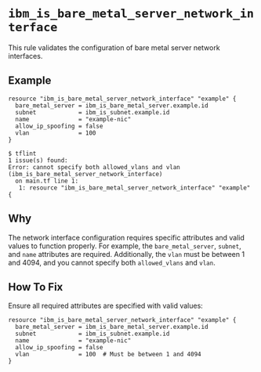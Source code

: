# `ibm_is_bare_metal_server_network_interface`

This rule validates the configuration of bare metal server network interfaces.

## Example

```hcl
resource "ibm_is_bare_metal_server_network_interface" "example" {
  bare_metal_server = ibm_is_bare_metal_server.example.id
  subnet            = ibm_is_subnet.example.id
  name              = "example-nic"
  allow_ip_spoofing = false
  vlan              = 100
}
```

```console
$ tflint
1 issue(s) found:
Error: cannot specify both allowed_vlans and vlan (ibm_is_bare_metal_server_network_interface)
  on main.tf line 1:
   1: resource "ibm_is_bare_metal_server_network_interface" "example" {
```

## Why

The network interface configuration requires specific attributes and valid values to function properly. For example, the `bare_metal_server`, `subnet`, and `name` attributes are required. Additionally, the `vlan` must be between 1 and 4094, and you cannot specify both `allowed_vlans` and `vlan`.

## How To Fix

Ensure all required attributes are specified with valid values:

```hcl
resource "ibm_is_bare_metal_server_network_interface" "example" {
  bare_metal_server = ibm_is_bare_metal_server.example.id
  subnet            = ibm_is_subnet.example.id
  name              = "example-nic"
  allow_ip_spoofing = false
  vlan              = 100  # Must be between 1 and 4094
}
```
